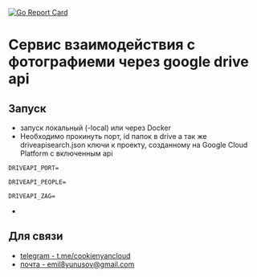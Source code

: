 [![Go Report Card](https://goreportcard.com/badge/github.com/cookienyancloud/driveapi)](https://goreportcard.com/report/github.com/cookienyancloud/driveapi)
# Сервис взаимодействия с фотографиеми через google drive api
## Запуск
- запуск локальный (-local) или через Docker
- Необходимо прокинуть порт, id папок в drive а так же driveapisearch.json ключи к проекту, созданному на Google Cloud Platform с включенным api
```dotenv
DRIVEAPI_PORT=

DRIVEAPI_PEOPLE=

DRIVEAPI_ZAG=
 ```
- 
## Для связи
- [telegram - t.me/cookienyancloud](t.me/cookienyancloud)
- [почта - emil8yunusov@gmail.com](emil8yunusov@gmail.com)




 
 
 
